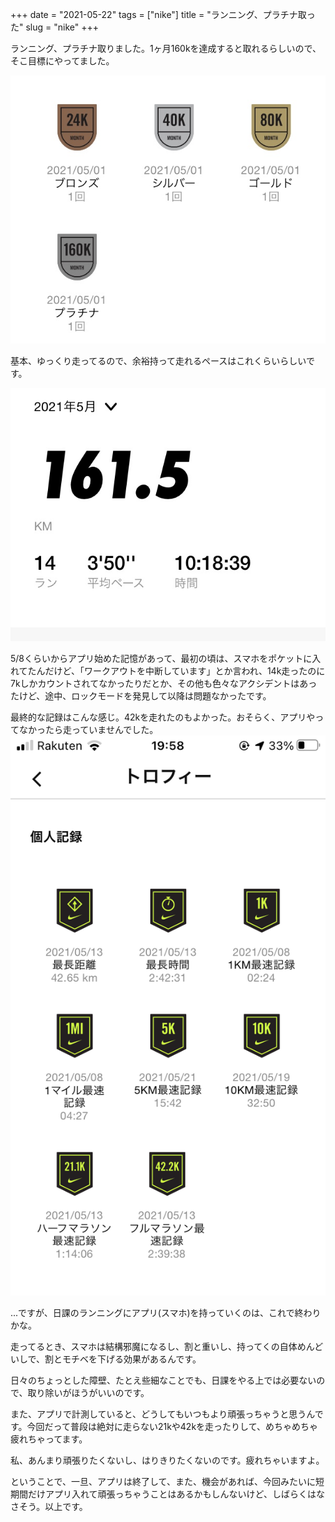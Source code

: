+++
date = "2021-05-22"
tags = ["nike"]
title = "ランニング、プラチナ取った"
slug = "nike"
+++

ランニング、プラチナ取りました。1ヶ月160kを達成すると取れるらしいので、そこ目標にやってました。

![](https://raw.githubusercontent.com/syui/img/master/other/nike_running_20210522_02.jpg)

基本、ゆっくり走ってるので、余裕持って走れるペースはこれくらいらしいです。

![](https://raw.githubusercontent.com/syui/img/master/other/nike_running_20210522_01.jpg)

5/8くらいからアプリ始めた記憶があって、最初の頃は、スマホをポケットに入れてたんだけど、「ワークアウトを中断しています」とか言われ、14k走ったのに7kしかカウントされてなかったりだとか、その他も色々なアクシデントはあったけど、途中、ロックモードを発見して以降は問題なかったです。

最終的な記録はこんな感じ。42kを走れたのもよかった。おそらく、アプリやってなかったら走っていませんでした。
![](https://raw.githubusercontent.com/syui/img/master/other/nike_running_20210521_01.png)

...ですが、日課のランニングにアプリ(スマホ)を持っていくのは、これで終わりかな。

走ってるとき、スマホは結構邪魔になるし、割と重いし、持ってくの自体めんどいしで、割とモチベを下げる効果があるんです。

日々のちょっとした障壁、たとえ些細なことでも、日課をやる上では必要ないので、取り除いがほうがいいのです。

また、アプリで計測していると、どうしてもいつもより頑張っちゃうと思うんです。今回だって普段は絶対に走らない21kや42kを走ったりして、めちゃめちゃ疲れちゃってます。

私、あんまり頑張りたくないし、はりきりたくないのです。疲れちゃいますよ。

ということで、一旦、アプリは終了して、また、機会があれば、今回みたいに短期間だけアプリ入れて頑張っちゃうことはあるかもしんないけど、しばらくはなさそう。以上です。
